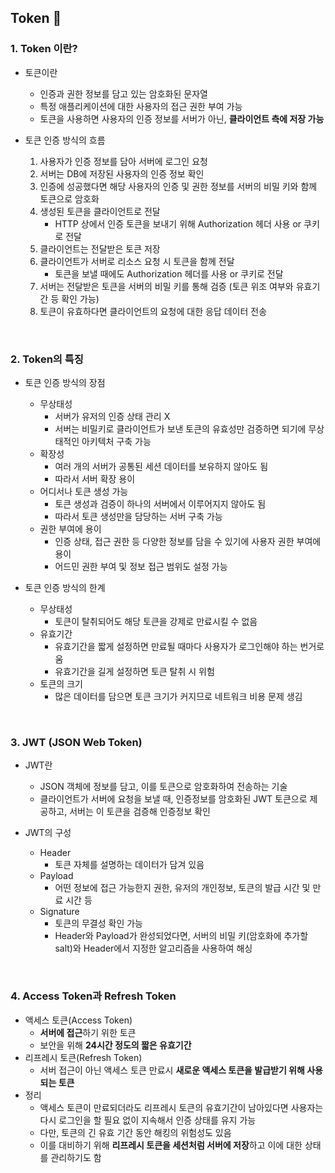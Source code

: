 ## **Token 🎫**
### 1. Token 이란?
- 토큰이란
  - 인증과 권한 정보를 담고 있는 암호화된 문자열
  - 특정 애플리케이션에 대한 사용자의 접근 권한 부여 가능
  - 토큰을 사용하면 사용자의 인증 정보를 서버가 아닌, **클라이언트 측에 저장 가능**

- 토큰 인증 방식의 흐름
  1. 사용자가 인증 정보를 담아 서버에 로그인 요청
  2. 서버는 DB에 저장된 사용자의 인증 정보 확인
  3. 인증에 성공했다면 해당 사용자의 인증 및 권한 정보를 서버의 비밀 키와 함께 토큰으로 암호화
  4. 생성된 토큰을 클라이언트로 전달
     - HTTP 상에서 인증 토큰을 보내기 위해 Authorization 헤더 사용 or 쿠키로 전달
  5. 클라이언트는 전달받은 토큰 저장
  6. 클라이언트가 서버로 리소스 요청 시 토큰을 함께 전달
     - 토큰을 보낼 때에도 Authorization 헤더를 사용 or 쿠키로 전달
  7. 서버는 전달받은 토큰을 서버의 비밀 키를 통해 검증 (토큰 위조 여부와 유효기간 등 확인 가능)
  8. 토큰이 유효하다면 클라이언트의 요청에 대한 응답 데이터 전송

<br/>

### 2. Token의 특징
- 토큰 인증 방식의 장점
  - 무상태성
    - 서버가 유저의 인증 상태 관리 X
    - 서버는 비밀키로 클라이언트가 보낸 토큰의 유효성만 검증하면 되기에 무상태적인 아키텍처 구축 가능
  - 확장성
    - 여러 개의 서버가 공통된 세션 데이터를 보유하지 않아도 됨
    - 따라서 서버 확장 용이
  - 어디서나 토큰 생성 가능
    - 토큰 생성과 검증이 하나의 서버에서 이루어지지 않아도 됨
    - 따라서 토큰 생성만을 담당하는 서버 구축 가능
  - 권한 부여에 용이
    - 인증 상태, 접근 권한 등 다양한 정보를 담을 수 있기에 사용자 권한 부여에 용이
    - 어드민 권한 부여 및 정보 접근 범위도 설정 가능

- 토큰 인증 방식의 한계
  - 무상태성
    - 토큰이 탈취되어도 해당 토큰을 강제로 만료시킬 수 없음
  - 유효기간
    - 유효기간을 짧게 설정하면 만료될 때마다 사용자가 로그인해야 하는 번거로움
    - 유효기간을 길게 설정하면 토큰 탈취 시 위험
  - 토큰의 크기
    - 많은 데이터를 담으면 토큰 크기가 커지므로 네트워크 비용 문제 생김

<br/>

### 3. JWT (JSON Web Token)
- JWT란
  - JSON 객체에 정보를 담고, 이를 토큰으로 암호화하여 전송하는 기술
  - 클라이언트가 서버에 요청을 보낼 때, 인증정보를 암호화된 JWT 토큰으로 제공하고, 서버는 이 토큰을 검증해 인증정보 확인

- JWT의 구성
  - Header
    - 토큰 자체를 설명하는 데이터가 담겨 있음
  - Payload
    - 어떤 정보에 접근 가능한지 권한, 유저의 개인정보, 토큰의 발급 시간 및 만료 시간 등
  - Signature
    - 토큰의 무결성 확인 가능
    - Header와 Payload가 완성되었다면, 서버의 비밀 키(암호화에 추가할 salt)와 Header에서 지정한 알고리즘을 사용하여 해싱
  
<br/>

### 4. Access Token과 Refresh Token
- 액세스 토큰(Access Token)
  - **서버에 접근**하기 위한 토큰
  - 보안을 위해 **24시간 정도의 짧은 유효기간**
- 리프레시 토큰(Refresh Token)
  - 서버 접근이 아닌 액세스 토큰 만료시 **새로운 액세스 토큰을 발급받기 위해 사용되는 토큰**
- 정리
  - 액세스 토큰이 만료되더라도 리프레시 토큰의 유효기간이 남아있다면 사용자는 다시 로그인을 할 필요 없이 지속해서 인증 상태를 유지 가능
  - 다만, 토큰의 긴 유효 기간 동안 해킹의 위험성도 있음
  - 이를 대비하기 위해 **리프레시 토큰을 세션처럼 서버에 저장**하고 이에 대한 상태를 관리하기도 함